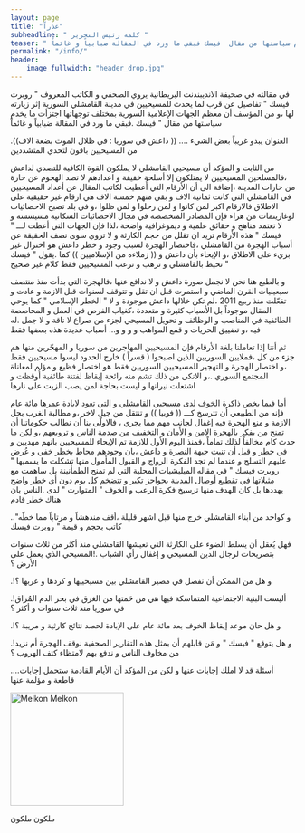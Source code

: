 ```yaml
---
layout: page
title: "عذراً"
subheadline: " كلمة رئيس التحرير "
teaser: " في مقالته في صحيفة الانديبندنت البريطانية يروي الصحفي و الكاتب المعروف  روبرت فيسك تفاصيل عن قرب لما يحدث للمسيحيين في مدينة القامشلي السورية إثر زيارته لها ،و من المؤسف أن معظم الجهات الإعلامية السورية بمختلف توجهاتها اجتزأت ما يخدم سياستها من مقال  فيسك فبقي ما ورد في المقالة ضبابياً و غائماً"
permalink: "/info/"
header:
    image_fullwidth: "header_drop.jpg"
---
```



في مقالته في صحيفة الانديبندنت البريطانية يروي الصحفي و الكاتب المعروف " روبرت فيسك " تفاصيل عن قرب لما يحدث للمسيحيين في مدينة القامشلي السورية إثر زيارته لها ،و من المؤسف أن معظم الجهات الإعلامية السورية بمختلف توجهاتها اجتزأت ما يخدم سياستها من مقال " فيسك  .فبقي ما ورد في المقالة ضبابياً و غائماً

.((العنوان يبدو غريباً بعض الشيء .... (( داعش في سوريا : في ظلال  الموت بضعة الاف من المسيحيين باقون لتحدي المتشددين

من الثابت و المؤكد أن مسيحيي القامشلي لا يملكون القوة الكافية للتصدي لداعش ،فالمسلحين المسيحيين لا يمتلكون إلا أسلحة خفيفة و اعدادهم لا تصد الهجوم عن حارة من حارات المدينة ،إضافة الى أن الأرقام التي أُعطيت لكاتب المقال عن أعداد المسيحيين في القامشلي التي كانت ثمانية الاف و بقي منهم خمسة الاف هي ارقام غير حقيقية على الاطلاق فالارقام اكبر لمن كانوا و لمن رحلوا و لمن ظلوا ،و في بلد تصبح الاحصائيات لوغاريتمات من هراء فإن المصادر المتخصصة في مجال الاحصائيات السكانية مسيسسة و لا تعتمد مناهج و حقائق علمية و ديموغرافية واضحة ،لذا فإن الجهات التي أعطت لـــ " فيسك " هذه الأرقام تريد ان تقلل من حجم الكارثة و لا تروي سوى نصف الحقيقة عن أسباب الهجرة من القامشلي ،فاختصار الهجرة لسبب وجود و خطر داعش هو اختزال غير بريء على الاطلاق ،و الإيحاء بأن داعش و (( زملاءه من الإسلاميين )) كما .يقول " فيسك " تحيط بالقامشلي و ترهب و ترعب المسيحيين فقط كلام غير صحيح

و بالطبع هنا نحن لا نجمل صورة داعش و لا ندافع عنها ،فالهجرة التي بدأت منذ منتصف سبعينيات القرن الماضي و استمرت قبل ان تقل و تتوقف لسنوات قبل الازمة و عادت و تفعّلت منذ ربيع 2011 ،لم تكن خلالها داعش موجودة و لا " الخطر الإسلامي " كما يوحي المقال موجوداً بل الأسباب كثيرة و متعددة ،كغياب الفرص في العمل و المحاصصة الطائفية في المناصب و الوظائف و تحويل المسيحي لجزء من صراع لا ناقة و لا جمل .له فيه ،و تضييق الحريات و قمع المواهب  و و و و... أسباب عديدة هذه بعضها فقط

ثم أننا إذا تعاملنا بلغة الأرقام فإن المسيحيين المهاجرين من سوريا و المهجّرين منها هم جزء من كل ،فملايين السوريين الذين اصبحوا ( قسراً ) خارج الحدود ليسوا مسيحيين فقط ،و اختصار الهجرة و التهجير للمسيحيين السوريين فقط هو اختصار فظيع و مؤلم لمعاناة المجتمع السوري .،و الانكى من ذلك تشم منه رائحة إيقاظ لفتنة طائفية أُوقظت و اشتعلت نيرانها و ليست بحاجة لمن يصب الزيت على نارها

أما فيما يخص ذاكرة الخوف لدى مسيحيي القامشلي و التي تعود لابادة عمرها مائة عام فإنه من الطبيعي أن تترسخ كـــ (( فوبيا )) و تنتقل من جيل لاخر ،و مطالبة الغرب بحل الازمة و منع الهجرة فيه إغفال لجانب مهم مما يجري ، فالاولّى بنا أن نطالب حكوماتنا أن تمنح من يفكر بالهجرة الامن و الأمان و التخفيف من صدمة الناس و ترويعهم ،و لكن ما حدث كام مخالفاً لذلك تماماً ،فمنذ اليوم الأول للازمة تم الإيحاء للمسيحيين بانهم مهديين و في خطر و قبل أن تنبت جبهة النصرة و داعش ،بان وجودهم محاط بخطر خفي و عُرض عليهم التسلح و عندما لم تجد الفكرة الرواج و القبول المأمول منها تشكلت ما يسميها " روبرت فيسك " في مقاله الميليشيات المحلية التي لم تمنح الطمأنينة بل ساهمت مع مثيلاتها في تقطيع أوصال المدينة بحواجز تكبر و تتضخم كل يوم دون أي خطر واضح يهددها بل كان الهدف منها ترسيخ فكرة الرعب و الخوف " المتوارث " لدى .الناس بان هناك خطر قادم

.."و كواحد من أبناء القامشلي خرج منها قبل اشهر قليلة ،أقف مندهشاً و مرتاباً مما خطّه كاتب بحجم و قيمة " روبرت فيسك

فهل يُعقل أن يسلط الضوء على الكارثة التي تعيشها القامشلي منذ أكثر من ثلاث سنوات بتصريحات لرجال الدين المسيحي و إغفال رأي الشباب .!المسيحي الذي يعمل على الأرض ؟

.!و هل من الممكن أن نفصل في مصير القامشلي بين مسيحييها و كردها و عربها ؟

.!أليست البنية الاجتماعية المتماسكة فيها هي من حَمتها من الغرق في بحر الدم المُراق في سوريا منذ ثلاث سنوات و أكثر ؟

.!و هل حان موعد إيقاظ الخوف بعد مائة عام على الإبادة لحصد نتائج كارثية و مريبة ؟

.!و هل يتوقع " فيسك " و مَن قابلهم أن بمثل هذه التقارير الصحفية نوقف الهجرة أم نزيد من مخاوف الناس و ندفع بهم لامتظاء كتف الهروب ؟

....أسئلة قد لا املك إجابات عنها و لكن من المؤكد أن الأيام القادمة ستحمل إجابات قاطعة و مؤلمة عنها



<img src="{{ site.url }}/images/melkon-melkon.jpg" alt="Melkon Melkon" style="width: 200px;"/>

 ملكون ملكون
